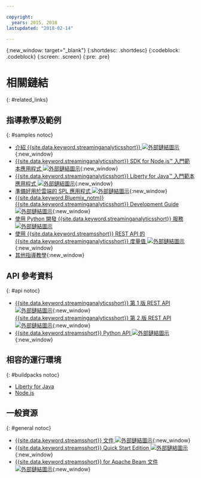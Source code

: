 ```yaml
---

copyright:
  years: 2015, 2018
lastupdated: "2018-02-14"

---
```


<!-- Attribute definitions -->
{:new_window: target="_blank"}
{:shortdesc: .shortdesc}
{:codeblock: .codeblock}
{:screen: .screen}
{:pre: .pre}

# 相關鏈結
{: #related_links}

## 指導教學及範例
{: #samples notoc}
* [介紹 {{site.data.keyword.streaminganalyticsshort}} ![外部鏈結圖示](../../icons/launch-glyph.svg "外部鏈結圖示")](https://developer.ibm.com/streamsdev/docs/streaming-analytics-now-available-bluemix){:new_window}
* [{{site.data.keyword.streaminganalyticsshort}} SDK for Node.js™ 入門範本應用程式 ![外部鏈結圖示](../../icons/launch-glyph.svg "外部鏈結圖示")](https://www.ibm.com/developerworks/library/ba-bluemix-detect-complex-events-from-data-stream-trs/index.html){:new_window}
* [{{site.data.keyword.streaminganalyticsshort}} Liberty for Java™ 入門範本應用程式 ![外部鏈結圖示](../../icons/launch-glyph.svg "外部鏈結圖示")](https://developer.ibm.com/streamsdev/docs/bluemix-streaming-analytics-starter-application/){:new_window}
* [準備好用於雲端的 SPL 應用程式 ![外部鏈結圖示](../../icons/launch-glyph.svg "外部鏈結圖示")](https://developer.ibm.com/streamsdev/docs/getting-spl-application-ready-cloud){:new_window}
* [{{site.data.keyword.Bluemix_notm}} {{site.data.keyword.streaminganalyticsshort}} Development Guide ![外部鏈結圖示](../../icons/launch-glyph.svg "外部鏈結圖示")](https://developer.ibm.com/streamsdev/docs/bluemix-streaming-analytics-development-guide/){:new_window}
* [使用 Python 開發 {{site.data.keyword.streaminganalyticsshort}} 服務 ![外部鏈結圖示](../../icons/launch-glyph.svg "外部鏈結圖示")](http://ibmstreams.github.io/streamsx.documentation/docs/python/1.6/python-appapi-devguide-2a/index.html)
* [使用 {{site.data.keyword.streamsshort}} REST API 的 {{site.data.keyword.streaminganalyticsshort}} 度量值 ![外部鏈結圖示](../../icons/launch-glyph.svg "外部鏈結圖示")](https://developer.ibm.com/bluemix/2016/07/25/streaming-analytics-metrics-using-rest-api/){:new_window}
* [其他指導教學](/docs/services/StreamingAnalytics/r_integrating_cloudant_rest.html){:new_window}


## API 參考資料
{: #api notoc}
* [{{site.data.keyword.streaminganalyticsshort}} 第 1 版 REST API ![外部鏈結圖示](../../icons/launch-glyph.svg "外部鏈結圖示")](https://console.bluemix.net/apidocs/220){:new_window}
[{{site.data.keyword.streaminganalyticsshort}} 第 2 版 REST API ![外部鏈結圖示](../../icons/launch-glyph.svg "外部鏈結圖示")](https://console.bluemix.net/apidocs/1939){:new_window}
* [{{site.data.keyword.streamsshort}} Python API ![外部鏈結圖示](../../icons/launch-glyph.svg "外部鏈結圖示")](http://ibmstreams.github.io/streamsx.documentation/docs/python/1.6/python-appapi-devguide/){:new_window}


## 相容的運行環境
{: #buildpacks notoc}
* [Liberty for Java](/docs/runtimes/liberty/index.html#liberty)
* [Node.js](/docs/runtimes/nodejs/index.html#nodejs)

## 一般資源
{: #general notoc}
* [{{site.data.keyword.streamsshort}} 文件 ![外部鏈結圖示](../../icons/launch-glyph.svg "外部鏈結圖示")](http://www.ibm.com/support/knowledgecenter/SSCRJU_4.2.1/com.ibm.streams.welcome.doc/doc/kc-homepage.html){:new_window}
* [{{site.data.keyword.streamsshort}} Quick Start Edition ![外部鏈結圖示](../../icons/launch-glyph.svg "外部鏈結圖示")](http://ibmstreams.github.io/streamsx.documentation/docs/4.2/qse-intro/){:new_window}
* [{{site.data.keyword.streamsshort}} for Apache Beam 文件 ![外部鏈結圖示](../../icons/launch-glyph.svg "外部鏈結圖示")](https://ibmstreams.github.io/streamsx.documentation/docs/beamrunner/beamrunner-1-intro/){:new_window}
